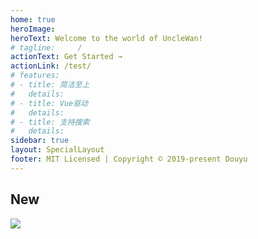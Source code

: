 ```yaml
---
home: true
heroImage: 
heroText: Welcome to the world of UncleWan!
# tagline:     /
actionText: Get Started →
actionLink: /test/
# features:
# - title: 简洁至上
#   details:  
# - title: Vue驱动
#   details:  
# - title: 支持搜索
#   details:  
sidebar: true
layout: SpecialLayout
footer: MIT Licensed | Copyright © 2019-present Douyu
---
```



## **New**
![](https://ndyoxq.by.files.1drv.com/y4mVUTzvUe5OIlGBjfuZDV0K47XemQMUABzYsXGb2CxowqTIz3jDDVKapPzDtaIl2ULMs_X0wWu6KJMlACvEwWO3ufmXzhue5OziRfE2MPEW3Pfl1vxsiokZOmkz1aKM83flUJ89GzEdckDB8LJM_uWhAHFzMUTI3LX3hMl2nN0210M0XZtiL6WzEaGbHMn-sYTbctLHVgw76yNRj23W-vJoA?width=1914&height=1286&cropmode=none)
